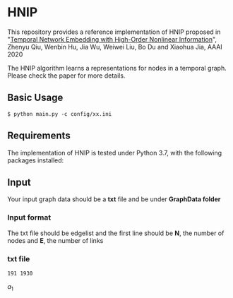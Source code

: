 # HNIP
This repository provides a reference implementation of HNIP proposed in "[Temporal Network Embedding with High-Order Nonlinear Information](https://aaai.org/Papers/AAAI/2020GB/AAAI-QiuZ.6746.pdf)", Zhenyu Qiu, Wenbin Hu, Jia Wu, Weiwei Liu, Bo Du and Xiaohua Jia, AAAI 2020

The HNIP algorithm learns a representations for nodes in a temporal graph.
Please check the paper for more details.

## Basic Usage
`
$ python main.py -c config/xx.ini
`

## Requirements
The implementation of HNIP is tested under Python 3.7, with the following packages installed:


## Input
Your input graph data should be a **txt** file and be under **GraphData folder**

### Input format
The txt file should be edgelist and the first line should be **N**, the number of nodes
and **E**, the number of links

### txt file  
`
191 1930
`

$a_1$

